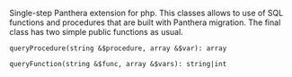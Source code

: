 Single-step Panthera extension for php. 
This classes allows to use of SQL functions and procedures that are built with Panthera migration. 
The final class has two simple public functions as usual. 

```
queryProcedure(string &$procedure, array &$var): array
```
```
queryFunction(string &$func, array &$vars): string|int
```



